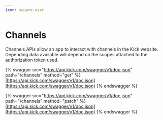 ```yaml
---
icon: square-user
---
```


# Channels

Channels APIs allow an app to interact with channels in the Kick website. Depending data available will depend on the scopes attached to the authorization token used.

{% swagger src="https://api.kick.com/swagger/v1/doc.json" path="/channels" method="get" %}
[https://api.kick.com/swagger/v1/doc.json](https://api.kick.com/swagger/v1/doc.json)
{% endswagger %}

{% swagger src="https://api.kick.com/swagger/v1/doc.json" path="/channels" method="patch" %}
[https://api.kick.com/swagger/v1/doc.json](https://api.kick.com/swagger/v1/doc.json)
{% endswagger %}
